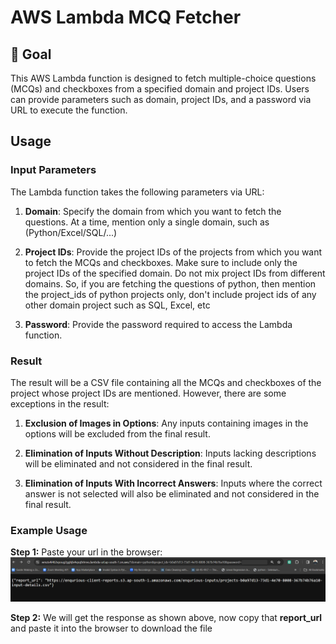 # AWS Lambda MCQ Fetcher

## 🎯 Goal
This AWS Lambda function is designed to fetch multiple-choice questions (MCQs) and checkboxes from a specified domain and project IDs. Users can provide parameters such as domain, project IDs, and a password via URL to execute the function.

## Usage

### Input Parameters

The Lambda function takes the following parameters via URL:

1. **Domain**: Specify the domain from which you want to fetch the questions. At a time, mention only a single domain, such as (Python/Excel/SQL/...)

2. **Project IDs**: Provide the project IDs of the projects from which you want to fetch the MCQs and checkboxes. Make sure to include only the project IDs of the specified domain. Do not mix project IDs from different domains. So, if you are fetching the questions of python, then mention the project_ids of python projects only, don't include project ids of any other domain project such as SQL, Excel, etc

3. **Password**: Provide the password required to access the Lambda function.

### Result

The result will be a CSV file containing all the MCQs and checkboxes of the project whose project IDs are mentioned. However, there are some exceptions in the result:

1. **Exclusion of Images in Options**: Any inputs containing images in the options will be excluded from the final result.

2. **Elimination of Inputs Without Description**: Inputs lacking descriptions will be eliminated and not considered in the final result.

3. **Elimination of Inputs With Incorrect Answers**: Inputs where the correct answer is not selected will also be eliminated and not considered in the final result.

### Example Usage

**Step 1:** Paste your url in the browser:
![Step 1](images/aws_function_url.png)


**Step 2:** We will get the response as shown above, now copy that **report_url** and paste it into the browser to download the file